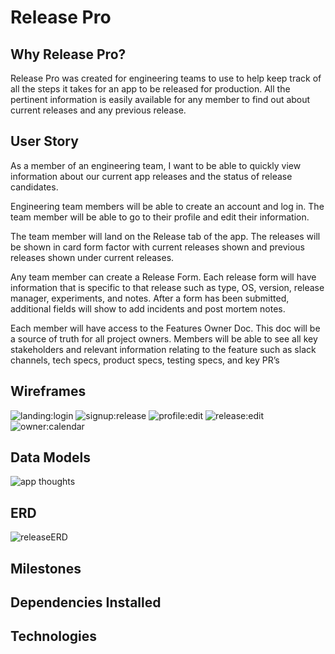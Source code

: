 # Release Pro

## Why Release Pro?
Release Pro was created for engineering teams to use to help keep track of all the steps it takes for an app to be released for production. All the pertinent information is easily available for any member to find out about current releases and any previous release.

## User Story
As a member of an engineering team, I want to be able to quickly view information about our current app releases and the status of release candidates.

Engineering team members will be able to create an account and log in. The team member will be able to go to their profile and edit their information. 

The team member will land on the Release tab of the app. The releases will be shown in card form factor with current releases shown and previous releases shown under current releases.

Any team member can create a Release Form. Each release form will have information that is specific to that release such as type, OS, version, release manager, experiments, and notes. After a form has been submitted, additional fields will show to add incidents and post mortem notes.

Each member will have access to the Features Owner Doc. This doc will be a source of truth for all project owners. Members will be able to see all key stakeholders and relevant information relating to the feature such as slack channels, tech specs, product specs, testing specs, and key PR’s

## Wireframes
![landing:login](https://user-images.githubusercontent.com/8944581/76157162-0a3a5500-60ba-11ea-9d2b-e57356a6dc5b.JPG)
![signup:release](https://user-images.githubusercontent.com/8944581/76157163-0d354580-60ba-11ea-9f9a-59c598031fe5.JPG)
![profile:edit](https://user-images.githubusercontent.com/8944581/76157164-0dcddc00-60ba-11ea-81c4-55aef35e003f.JPG)
![release:edit](https://user-images.githubusercontent.com/8944581/76157166-0e667280-60ba-11ea-9c7e-0ca7c7c34767.JPG)
![owner:calendar](https://user-images.githubusercontent.com/8944581/76157167-0eff0900-60ba-11ea-997d-75e8f45a2824.JPG)

## Data Models
![app thoughts](https://user-images.githubusercontent.com/8944581/76157156-f8f14880-60b9-11ea-8eb8-a363eb0c7f70.JPG)

## ERD
![releaseERD](https://user-images.githubusercontent.com/8944581/76157141-bc255180-60b9-11ea-94fb-9a618d04dc74.JPG)

## Milestones

## Dependencies Installed

## Technologies